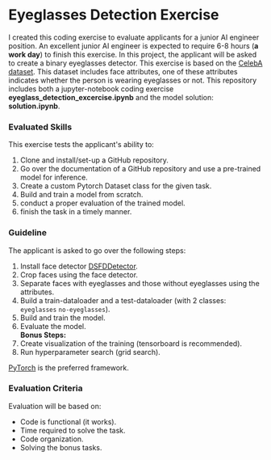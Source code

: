 # Eyeglasses Detection Exercise
I created this coding exercise to evaluate applicants for a junior AI engineer position. An excellent junior AI engineer is expected to require 6-8 hours (**a work day**) to finish this exercise. In this project, the applicant will be asked to create a binary eyeglasses detector. This exercise is based on the [CelebA dataset](http://mmlab.ie.cuhk.edu.hk/projects/CelebA.html). This dataset includes face attributes, one of these attributes indicates whether the person is wearing eyeglasses or not. This repository includes both a jupyter-notebook coding exercise **eyeglass_detection_excercise.ipynb** and the model solution: **solution.ipynb**.


### Evaluated Skills
This exercise tests the applicant's ability to:
1. Clone and install/set-up a GitHub repository.
2. Go over the documentation of a GitHub repository and use a pre-trained model for inference.
3. Create a custom Pytorch Dataset class for the given task.
4. Build and train a model from scratch.
5. conduct a proper evaluation of the trained model.
6. finish the task in a timely manner.


### Guideline
The applicant is asked to go over the following steps:
1. Install face detector [DSFDDetector](https://github.com/hukkelas/DSFD-Pytorch-Inference).
2. Crop faces using the face detector.
3. Separate faces with eyeglasses and those without eyeglasses using the attributes.
4. Build a train-dataloader and a test-dataloader (with 2 classes: `eyeglasses` `no-eyeglasses`).
5. Build and train the model.
6. Evaluate the model. <br /> **Bonus Steps:**
7. Create visualization of the training (tensorboard is recommended).
8. Run hyperparameter search (grid search).




[PyTorch](https://pytorch.org/) is the preferred framework.

### Evaluation Criteria
Evaluation will be based on:
- Code is functional (it works).
- Time required to solve the task.
- Code organization.
- Solving the bonus tasks.